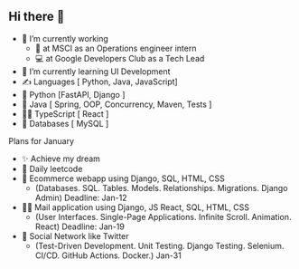 ## Hi there 👋

- 🔭 I’m currently working
  - 🧩 at MSCI as an Operations engineer intern
  - 💻 at Google Developers Club as a Tech Lead
- 🎨 I’m currently learning UI Development
- ✍️ Languages [ Python, Java, JavaScript]
- 🐍 Python [FastAPI, Django ]
- 🦖 Java [ Spring, OOP, Concurrency, Maven, Tests ]
- 🕵️‍♂️ TypeScript [ React ]
- 🫏 Databases [ MySQL ]


Plans for January
- ✨ Achieve my dream
- 🦍 Daily leetcode
- 🍂 Ecommerce webapp using Django, SQL, HTML, CSS
  - (Databases. SQL. Tables. Models. Relationships. Migrations. Django Admin) Deadline: Jan-12
- 🙇‍♂️ Mail application using Django, JS React, SQL, HTML, CSS
  - (User Interfaces. Single-Page Applications. Infinite Scroll. Animation. React) Deadline: Jan-19
- 🫏 Social Network like Twitter
  - (Test-Driven Development. Unit Testing. Django Testing. Selenium. CI/CD. GitHub Actions. Docker.) Jan-31
